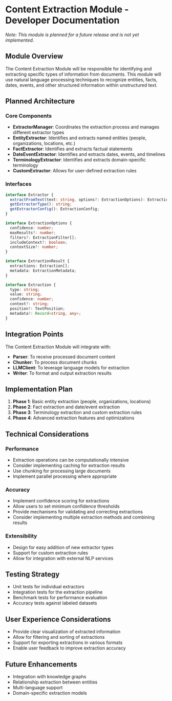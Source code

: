 # Content Extraction Module - Developer Documentation

*Note: This module is planned for a future release and is not yet implemented.*

## Module Overview

The Content Extraction Module will be responsible for identifying and extracting specific types of information from documents. This module will use natural language processing techniques to recognize entities, facts, dates, events, and other structured information within unstructured text.

## Planned Architecture

### Core Components

- **ExtractorManager**: Coordinates the extraction process and manages different extractor types
- **EntityExtractor**: Identifies and extracts named entities (people, organizations, locations, etc.)
- **FactExtractor**: Identifies and extracts factual statements
- **DateEventExtractor**: Identifies and extracts dates, events, and timelines
- **TerminologyExtractor**: Identifies and extracts domain-specific terminology
- **CustomExtractor**: Allows for user-defined extraction rules

### Interfaces

```typescript
interface Extractor {
  extractFromText(text: string, options?: ExtractionOptions): ExtractionResult;
  getExtractorType(): string;
  getExtractorConfig(): ExtractionConfig;
}

interface ExtractionOptions {
  confidence: number;
  maxResults?: number;
  filters?: ExtractionFilter[];
  includeContext?: boolean;
  contextSize?: number;
}

interface ExtractionResult {
  extractions: Extraction[];
  metadata: ExtractionMetadata;
}

interface Extraction {
  type: string;
  value: string;
  confidence: number;
  context?: string;
  position?: TextPosition;
  metadata?: Record<string, any>;
}
```

## Integration Points

The Content Extraction Module will integrate with:

- **Parser**: To receive processed document content
- **Chunker**: To process document chunks
- **LLMClient**: To leverage language models for extraction
- **Writer**: To format and output extraction results

## Implementation Plan

1. **Phase 1**: Basic entity extraction (people, organizations, locations)
2. **Phase 2**: Fact extraction and date/event extraction
3. **Phase 3**: Terminology extraction and custom extraction rules
4. **Phase 4**: Advanced extraction features and optimizations

## Technical Considerations

### Performance

- Extraction operations can be computationally intensive
- Consider implementing caching for extraction results
- Use chunking for processing large documents
- Implement parallel processing where appropriate

### Accuracy

- Implement confidence scoring for extractions
- Allow users to set minimum confidence thresholds
- Provide mechanisms for validating and correcting extractions
- Consider implementing multiple extraction methods and combining results

### Extensibility

- Design for easy addition of new extractor types
- Support for custom extraction rules
- Allow for integration with external NLP services

## Testing Strategy

- Unit tests for individual extractors
- Integration tests for the extraction pipeline
- Benchmark tests for performance evaluation
- Accuracy tests against labeled datasets

## User Experience Considerations

- Provide clear visualization of extracted information
- Allow for filtering and sorting of extractions
- Support for exporting extractions in various formats
- Enable user feedback to improve extraction accuracy

## Future Enhancements

- Integration with knowledge graphs
- Relationship extraction between entities
- Multi-language support
- Domain-specific extraction models